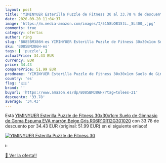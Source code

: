 ```yaml
---
layout: post
title: 'YIMINYUER Esterilla Puzzle de Fitness 30 al 33.78 % de descuento'
date: 2020-09-20 11:04:37
image: 'https://m.media-amazon.com/images/I/5158bO81StL._SL400_.jpg'
comments: true
category: ofertas
author: ring
slug: 'B085BM386H-es YIMINYUER Esterilla Puzzle de Fitness 30x30x1cm Suelo de...'
sku: 'B085BM386H-es'
tags: [ 'puzzle', ]
actualPrice: 34.43 EUR
currency: EUR
price: 34.43
comparePrice: 51.99 EUR
prodname: 'YIMINYUER Esterilla Puzzle de Fitness 30x30x1cm Suelo de Gimnasio de Goma Espuma EVA marrón Beige Gris R06R10R12G301020'
country: 'es'
flag: '🇪🇸'
brand: ''
buyurl: 'https://www.amazon.es/dp/B085BM386H/?tag=tolees-21'
descuento: '33.78'
average: '34.43'
---
```


Está [YIMINYUER Esterilla Puzzle de Fitness 30x30x1cm Suelo de Gimnasio de Goma Espuma EVA marrón Beige Gris R06R10R12G301020](https://www.amazon.es/dp/B085BM386H/?tag=tolees-21) con 33.78 de descuento por 34.43 EUR (original: 51.99 EUR) en el siguiente enlace!

[![YIMINYUER Esterilla Puzzle de Fitness 30](https://m.media-amazon.com/images/I/5158bO81StL._SL400_.jpg)](https://www.amazon.es/dp/B085BM386H/?tag=tolees-21)

ℹ️:


[🛒 Ver la oferta!!](https://www.amazon.es/dp/B085BM386H/?tag=tolees-21)

